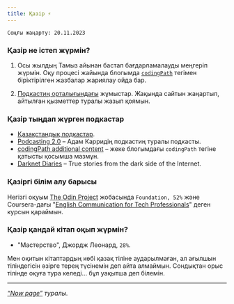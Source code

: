 ```yaml
---
title: Қазір ⚡️
---
```


`Соңғы жаңарту: 20.11.2023`

### Қазір не істеп жүрмін?

1. Осы жылдың Тамыз айынан бастап бағдарламалауды меңгеріп жүрмін. Оқу процесі жайында блогымда [`codingPath`](/blog/tags/coding-path) тегімен біріктірілген жазбалар жариялау ойда бар.

2. [Подкастиң орталығындағы](https://podcasting.center/) жұмыстар. Жақында сайтын жаңартып, айтылған қызметтер туралы жазып қоямын.

### Қазір тыңдап жүрген подкастар

- [Қазақстандық подкастар](https://index.podcasting.center/episodes).
- [Podcasting 2.0](https://podcastindex.org/podcast/920666) – Адам Карридің подкастиң туралы подкасты.
- [codingPath additional content](https://coding.podcasting.center/) – жеке блогымдағы `codingPath` тегіне қатысты қосымша мазмұн.
- [Darknet Diaries](https://darknetdiaries.com/) – True stories from the dark side of the Internet.

### Қазіргі білім алу барысы

Негізгі оқуым [The Odin Project](https://www.theodinproject.com/) жобасында `Foundation, 52%` және Coursera-дағы "[English Communication for Tech Professionals](https://www.coursera.org/learn/english-communication-for-tech-professionals/)" деген курсын қараймын.

### Қазір қандай кітап оқып жүрмін?

- "Мастерство", Джордж Леонард, `28%`.

Мен оқитын кітаптардың көбі қазақ тіліне аударылмаған, ал ағылшын тіліндегісін әзірге терең түсінемін деп айта алмаймын. Сондықтан орыс тілінде оқуға тура келеді… бұл уақытша деп білемін.

---

_[“Now page”](https://nownownow.com/about) туралы._
